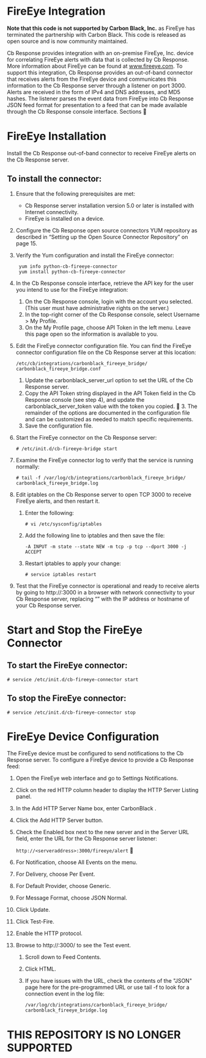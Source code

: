# FireEye Integration

**Note that this code is not supported by Carbon Black, Inc.** as FireEye has terminated the partnership with Carbon Black.
This code is released as open source and is now community maintained.

Cb Response provides integration with an on-premise FireEye, Inc. device for correlating FireEye alerts with data that is collected by Cb Response. More information about FireEye can be found at www.fireeye.com.
To support this integration, Cb Response provides an out-of-band connector that receives alerts from the FireEye device and communicates this information to the Cb Response server through a listener on port 3000.
Alerts are received in the form of IPv4 and DNS addresses, and MD5 hashes. The listener parses the event data from FireEye into Cb Response JSON feed format for presentation to a feed that can be made available through the Cb Response console interface.
Sections

# FireEye Installation
Install the Cb Response out-of-band connector to receive FireEye alerts on the Cb Response server.
## To install the connector:
1. Ensure that the following prerequisites are met:
 	* Cb Response server installation version 5.0 or later is installed with Internet connectivity.
 	* FireEye is installed on a device.
2. Configure the Cb Response open source connectors YUM repository as described in “Setting up the Open Source Connector Repository” on page 15.
3. Verify the Yum configuration and install the FireEye connector:

		yum info python-cb-fireeye-connector 
		yum install python-cb-fireeye-connector
	
4. In the Cb Response console interface, retrieve the API key for the user you intend to use for the FireEye integration:
	1. On the Cb Response console, login with the account you selected. (This user must have administrative rights on the server.)
	2. In the top-right corner of the Cb Response console, select Username > My Profile.
	3. On the My Profile page, choose API Token in the left menu. Leave this page open so the information is available to you.

5. Edit the FireEye connector configuration file. You can find the FireEye connector configuration file on the Cb Response server at this location:

	`/etc/cb/integrations/carbonblack_fireeye_bridge/ carbonblack_fireeye_bridge.conf`
	1. Update the carbonblack_server_url option to set the URL of the Cb Response server.
	2. Copy the API Token string displayed in the API Token field in the Cb Response console (see step 4), and update the carbonblack_server_token value with the token you copied.
	3. The remainder of the options are documented in the configuration file and can be customized as needed to match specific requirements.
	4. Save the configuration file.
6. Start the FireEye connector on the Cb Response server:

	`# /etc/init.d/cb-fireeye-bridge start`
7. Examine the FireEye connector log to verify that the service is running normally:

	`# tail -f /var/log/cb/integrations/carbonblack_fireeye_bridge/ carbonblack_fireeye_bridge.log`
8. Edit iptables on the Cb Response server to open TCP 3000 to receive FireEye alerts, and then restart it.
	1. Enter the following:
	
		`# vi /etc/sysconfig/iptables`
	2. Add the following line to iptables and then save the file:

		`-A INPUT -m state --state NEW -m tcp -p tcp --dport 3000 -j ACCEPT`
	3. Restart iptables to apply your change:

		`# service iptables restart`

9. Test that the FireEye connector is operational and ready to receive alerts by going to http://<cbserver-ip>:3000 in a browser with network connectivity to your Cb Response server, replacing “<cbserver-ip>” with the IP address or hostname of your Cb Response server.

# Start and Stop the FireEye Connector
## To start the FireEye connector:
`# service /etc/init.d/cb-fireeye-connector start`
## To stop the FireEye connector:
`# service /etc/init.d/cb-fireeye-connector stop`


# FireEye Device Configuration
The FireEye device must be configured to send notifications to the Cb Response server.
To configure a FireEye device to provide a Cb Response feed:
1. Open the FireEye web interface and go to Settings Notifications.
2. Click on the red HTTP column header to display the HTTP Server Listing panel.
3. In the Add HTTP Server Name box, enter CarbonBlack .
4. Click the Add HTTP Server button.
5. Check the Enabled box next to the new server and in the Server URL field, enter the URL for the Cb Response server listener:

	`http://<serveraddress>:3000/fireeye/alert`


6. For Notification, choose All Events on the menu.
7. For Delivery, choose Per Event.
8. For Default Provider, choose Generic.
9. For Message Format, choose JSON Normal.
10. Click Update.
11. Click Test-Fire.
12. Enable the HTTP protocol.
13. Browse to http://<serveraddress>:3000/ to see the Test event.
	1. Scroll down to Feed Contents.
	2. Click HTML.
	3. If you have issues with the URL, check the contents of the "JSON" page here for the pre-programmed URL or use tail -f to look for a connection event in the log file:
	
		`/var/log/cb/integrations/carbonblack_fireeye_bridge/ carbonblack_fireeye_bridge.log`
# THIS REPOSITORY IS NO LONGER SUPPORTED
